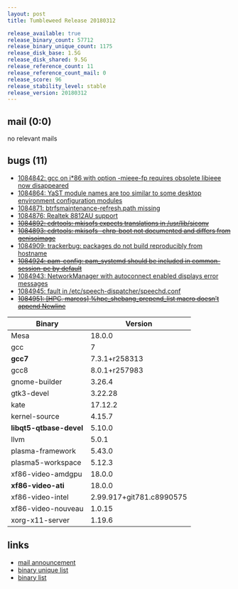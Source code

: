 ```yaml
---
layout: post
title: Tumbleweed Release 20180312

release_available: true
release_binary_count: 57712
release_binary_unique_count: 1175
release_disk_base: 1.5G
release_disk_shared: 9.5G
release_reference_count: 11
release_reference_count_mail: 0
release_score: 96
release_stability_level: stable
release_version: 20180312
---
```


## mail (0:0)

no relevant mails

## bugs (11)

<!--more-->

- [1084842: gcc on i*86 with option -mieee-fp requires obsolete libieee now disappeared](https://bugzilla.opensuse.org/show_bug.cgi?id=1084842)
- [1084864: YaST module names are too similar to some desktop environment configuration modules](https://bugzilla.opensuse.org/show_bug.cgi?id=1084864)
- [1084871: btrfsmaintenance-refresh.path missing](https://bugzilla.opensuse.org/show_bug.cgi?id=1084871)
- [1084876: Realtek 8812AU support](https://bugzilla.opensuse.org/show_bug.cgi?id=1084876)
- ~~[1084892: cdrtools: mkisofs expects translations in /usr/lib/siconv](https://bugzilla.opensuse.org/show_bug.cgi?id=1084892)~~
- ~~[1084893: cdrtools: mkisofs -chrp-boot not documented and differs from genisoimage](https://bugzilla.opensuse.org/show_bug.cgi?id=1084893)~~
- [1084909: trackerbug: packages do not build reproducibly from hostname](https://bugzilla.opensuse.org/show_bug.cgi?id=1084909)
- ~~[1084924: pam-config: pam_systemd should be included in common-session-pc by default](https://bugzilla.opensuse.org/show_bug.cgi?id=1084924)~~
- [1084943: NetworkManager with autoconnect enabled displays error messages](https://bugzilla.opensuse.org/show_bug.cgi?id=1084943)
- [1084945: fault in  /etc/speech-dispatcher/speechd.conf](https://bugzilla.opensuse.org/show_bug.cgi?id=1084945)
- ~~[1084951: \[HPC, marcos\]  %hpc_shebang_prepend_list macro doesn't append Newline](https://bugzilla.opensuse.org/show_bug.cgi?id=1084951)~~

Binary | Version
--- | ---
Mesa | 18.0.0
gcc | 7
**gcc7** | 7.3.1+r258313
gcc8 | 8.0.1+r257983
gnome-builder | 3.26.4
gtk3-devel | 3.22.28
kate | 17.12.2
kernel-source | 4.15.7
**libqt5-qtbase-devel** | 5.10.0
llvm | 5.0.1
plasma-framework | 5.43.0
plasma5-workspace | 5.12.3
xf86-video-amdgpu | 18.0.0
**xf86-video-ati** | 18.0.0
xf86-video-intel | 2.99.917+git781.c8990575
xf86-video-nouveau | 1.0.15
xorg-x11-server | 1.19.6

## links

- [mail announcement](https://lists.opensuse.org/opensuse-factory/2018-03/msg00338.html)
- [binary unique list](http://download.tumbleweed.boombatower.com/20180312/rpm.unique.list)
- [binary list](http://download.tumbleweed.boombatower.com/20180312/rpm.list)
